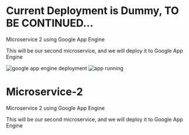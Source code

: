 # Current Deployment is Dummy, TO BE CONTINUED...
Microservice 2 using Google App Engine

This will be our second microservice, and we will deploy it to Google App Engine


![google app engine deployment](http://github.com/Lhy121125/Microservice-2/deploy.png)
![app running](http://github.com/Lhy121125/Microservice-2/running.png)

# Microservice-2
Microservice 2 using Google App Engine

This will be our second microservice, and we will deploy it to Google App Engine
